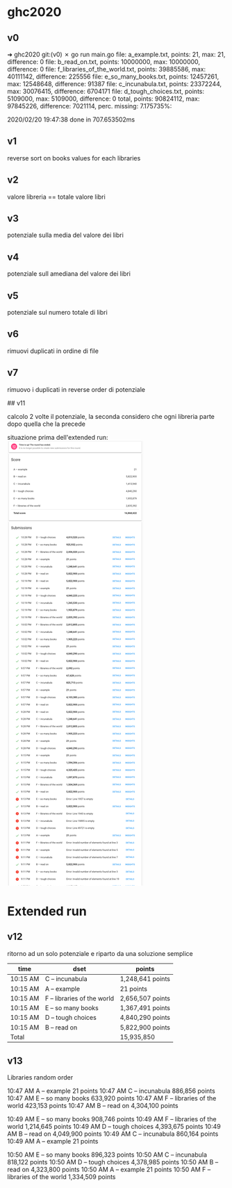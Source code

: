 # ghc2020

## v0 

➜  ghc2020 git:(v0) ✗ go run main.go
file: a_example.txt, points: 21, max: 21, difference: 0
file: b_read_on.txt, points: 10000000, max: 10000000, difference: 0
file: f_libraries_of_the_world.txt, points: 39885586, max: 40111142, difference: 225556
file: e_so_many_books.txt, points: 12457261, max: 12548648, difference: 91387
file: c_incunabula.txt, points: 23372244, max: 30076415, difference: 6704171
file: d_tough_choices.txt, points: 5109000, max: 5109000, difference: 0
total, points: 90824112, max: 97845226, difference: 7021114, perc. missing: 7.175735%: 

2020/02/20 19:47:38 done in  707.653502ms

## v1

reverse sort on books values for each libraries

## v2

valore libreria == totale valore libri

## v3

potenziale sulla media del valore dei libri

## v4 

potenziale sull amediana del valore dei libri

## v5

potenziale sul numero totale di libri

## v6 

rimuovi duplicati in ordine di file

## v7 

rimuovo i duplicati in reverse order di potenziale

## v11

calcolo 2 volte il potenziale, la seconda considero che ogni libreria parte dopo quella che la precede

situazione prima dell'extended run: ![screen](./before_extended_run.png)

# Extended run
## v12

ritorno ad un solo potenziale e riparto da una soluzione semplice

|time|dset|points|
|--|--|--|
|10:15 AM | C – incunabula |1,248,641 points|
|10:15 AM | A – example |21 points|
|10:15 AM | F – libraries of the world |2,656,507 points|
|10:15 AM | E – so many books |1,367,491 points|
|10:15 AM | D – tough choices |4,840,290 points|
|10:15 AM | B – read on |5,822,900 points|
|Total | | 15,935,850 |

## v13

Libraries random order


10:47 AM A – example
21 points
10:47 AM
C – incunabula
886,856 points
10:47 AM
E – so many books
633,920 points
10:47 AM
F – libraries of the world
423,153 points
10:47 AM
B – read on
4,304,100 points

10:49 AM
E – so many books
908,746 points
10:49 AM
F – libraries of the world
1,214,645 points
10:49 AM
D – tough choices
4,393,675 points
10:49 AM
B – read on
4,049,900 points
10:49 AM
C – incunabula
860,164 points
10:49 AM
A – example
21 points



10:50 AM
E – so many books
896,323 points
10:50 AM
C – incunabula
818,122 points
10:50 AM
D – tough choices
4,378,985 points
10:50 AM
B – read on
4,323,800 points
10:50 AM
A – example
21 points
10:50 AM
F – libraries of the world
1,334,509 points


